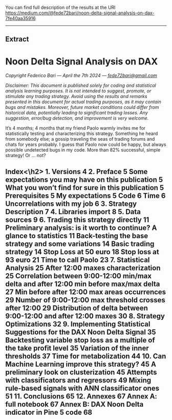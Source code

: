You can find full description of the results at the URl https://medium.com/@fede72bari/noon-delta-signal-analysis-on-dax-7fe40aa35916

-------------------------------------------------------------------------------------
Extract
-------------------------------------------------------------------------------------

<h1>Noon Delta Signal Analysis on DAX</h1>

<i>Copyright Federico Bari — April the 7th 2024 — fede72bari@gmail.com

Disclaimer: This document is published solely for coding and statistical analysis learning purposes. It is not intended to suggest, promote, or stimulate any trading strategy. Avoid using the results and remarks presented in this document for actual trading purposes, as it may contain bugs and mistakes. Moreover, future market conditions could differ from historical data, potentially leading to significant trading losses. Any suggestion, error/bug detection, and improvement is very welcome.</i>

It’s 4 months; 4 months that my friend Paolo warmly invites me for statistically testing and characterizing this strategy. Something he heard from somebody else; a gossip traveling the seas of trading forums and chats for years probably. I guess that Paolo now could be happy, but always possible undetected bugs in my code. More than 82% successful, simple strategy! Or … not?

<h2>Index<\h2>
1.	Versions	4
2.	Preface	5
Some expectations you may have on this publication	5
What you won’t find for sure in this publication	5
Prerequisites	5
My expectations	5
Code	6
Time	6
Uncorrelations with my job	6
3.	Strategy Description	7
4.	Libraries import	8
5.	Data sources	9
6.	Trading this strategy directly	11
Preliminary analysis: is it worth to continue? A glance to statistics	11
Back-testing the base strategy and some variations	14
Basic trading strategy	14
Stop Loss at 50 euro	18
Stop loss at 93 euro	21
Time to call Paolo	23
7.	Statistical Analysis	25
After 12:00 maxes characterization	25
Correlation between 9:00-12:00 min/max delta and after 12:00 min before max/max delta	27
Min before after 12:00 max areas occurrences	29
Number of 9:00-12:00 max threshold crosses after 12:00	29
Distribution of delta between 9:00-12:00 and after 12:00 maxes	30
8.	Strategy Optimizations	32
9.	Implementing Statistical Suggestions for the DAX Noon Delta Signal	35
Backtesting variable stop loss as a multiple of the take profit level	35
Variation of the inner thresholds	37
Time for metabolization	44
10.	Can Machine Learning improve this strategy?	45
A preliminary look on clusterization	45
Attempts with classificators and regressors	49
Mixing rule-based signals with ANN classificator ones	51
11.	Conclusions	65
12.	Annexes	67
Annex A: full notebook	67
Annex B: DAX Noon Delta indicator in Pine 5 code	68

